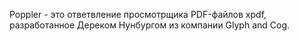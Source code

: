 Poppler - это ответвление просмотрщика PDF-файлов xpdf, разработанное
Дереком Нунбургом из компании Glyph and Cog.

